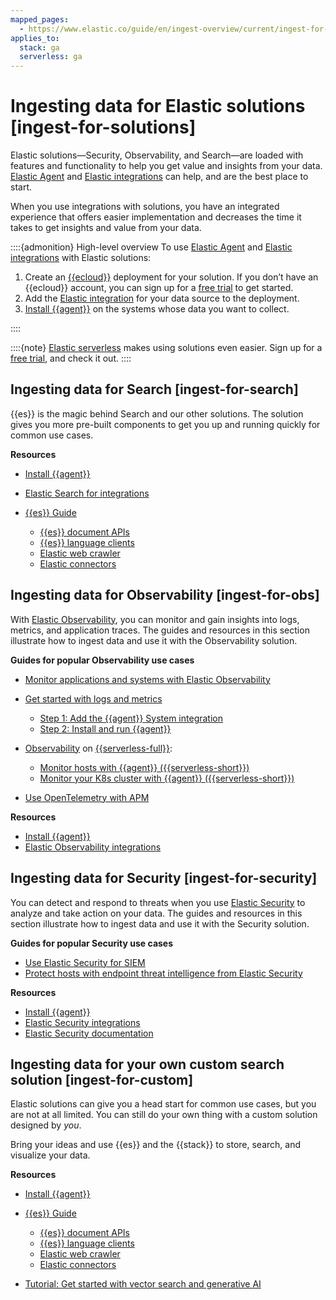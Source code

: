 ```yaml
---
mapped_pages:
  - https://www.elastic.co/guide/en/ingest-overview/current/ingest-for-solutions.html
applies_to:
  stack: ga
  serverless: ga
---
```


# Ingesting data for Elastic solutions [ingest-for-solutions]

Elastic solutions—​Security, Observability, and Search—​are loaded with features and functionality to help you get value and insights from your data. [Elastic Agent](https://www.elastic.co/guide/en/fleet/current) and [Elastic integrations](https://docs.elastic.co/en/integrations) can help, and are the best place to start.

When you use integrations with solutions, you have an integrated experience that offers easier implementation and decreases the time it takes to get insights and value from your data.

::::{admonition} High-level overview
To use [Elastic Agent](https://www.elastic.co/guide/en/fleet/current) and [Elastic integrations](https://docs.elastic.co/en/integrations) with Elastic solutions:

1. Create an [{{ecloud}}](https://www.elastic.co/cloud) deployment for your solution. If you don’t have an {{ecloud}} account, you can sign up for a [free trial](https://cloud.elastic.co/registration) to get started.
2. Add the [Elastic integration](https://docs.elastic.co/en/integrations) for your data source to the deployment.
3. [Install {{agent}}](/reference/fleet/install-elastic-agents.md) on the systems whose data you want to collect.

::::


::::{note}
[Elastic serverless](https://docs.elastic.co/serverless) makes using solutions even easier. Sign up for a [free trial](https://docs.elastic.co/serverless/general/sign-up-trial), and check it out.
::::



## Ingesting data for Search [ingest-for-search]

{{es}} is the magic behind Search and our other solutions. The solution gives you more pre-built components to get you up and running quickly for common use cases.

**Resources**

* [Install {{agent}}](/reference/fleet/install-elastic-agents.md)
* [Elastic Search for integrations](https://www.elastic.co/integrations/data-integrations?solution=search)
* [{{es}} Guide](https://www.elastic.co/guide/en/elasticsearch/reference/current)

    * [{{es}} document APIs](https://www.elastic.co/docs/api/doc/elasticsearch/group/endpoint-document)
    * [{{es}} language clients](https://www.elastic.co/guide/en/elasticsearch/client/index.html)
    * [Elastic web crawler](https://www.elastic.co/web-crawler)
    * [Elastic connectors](elasticsearch://reference/ingestion-tools/search-connectors/index.md)



## Ingesting data for Observability [ingest-for-obs]

With [Elastic Observability](https://www.elastic.co/observability), you can monitor and gain insights into logs, metrics, and application traces. The guides and resources in this section illustrate how to ingest data and use it with the Observability solution.

**Guides for popular Observability use cases**

* [Monitor applications and systems with Elastic Observability](https://www.elastic.co/guide/en/starting-with-the-elasticsearch-platform-and-its-solutions/current/getting-started-observability.html)
* [Get started with logs and metrics](/solutions/observability/infra-and-hosts/get-started-with-system-metrics.md)

    * [Step 1: Add the {{agent}} System integration](/solutions/observability/infra-and-hosts/get-started-with-system-metrics.md#add-system-integration)
    * [Step 2: Install and run {{agent}}](/solutions/observability/infra-and-hosts/get-started-with-system-metrics.md#add-agent-to-fleet)

* [Observability](https://docs.elastic.co/serverless/observability/what-is-observability-serverless) on [{{serverless-full}}](https://docs.elastic.co/serverless):

    * [Monitor hosts with {{agent}} ({{serverless-short}})](https://docs.elastic.co/serverless/observability/quickstarts/monitor-hosts-with-elastic-agent)
    * [Monitor your K8s cluster with {{agent}} ({{serverless-short}})](https://docs.elastic.co/serverless/observability/quickstarts/k8s-logs-metrics)

* [Use OpenTelemetry with APM](../../solutions/observability/apps/use-opentelemetry-with-apm.md)


**Resources**

* [Install {{agent}}](/reference/fleet/install-elastic-agents.md)
* [Elastic Observability integrations](https://www.elastic.co/integrations/data-integrations?solution=observability)


## Ingesting data for Security [ingest-for-security]

You can detect and respond to threats when you use [Elastic Security](https://www.elastic.co/security) to analyze and take action on your data. The guides and resources in this section illustrate how to ingest data and use it with the Security solution.

**Guides for popular Security use cases**

* [Use Elastic Security for SIEM](https://www.elastic.co/guide/en/starting-with-the-elasticsearch-platform-and-its-solutions/current/getting-started-siem-security.html)
* [Protect hosts with endpoint threat intelligence from Elastic Security](https://www.elastic.co/guide/en/starting-with-the-elasticsearch-platform-and-its-solutions/current/getting-started-endpoint-security.html)

**Resources**

* [Install {{agent}}](/reference/fleet/install-elastic-agents.md)
* [Elastic Security integrations](https://www.elastic.co/integrations/data-integrations?solution=search)
* [Elastic Security documentation](/solutions/security.md)


## Ingesting data for your own custom search solution [ingest-for-custom]

Elastic solutions can give you a head start for common use cases, but you are not at all limited. You can still do your own thing with a custom solution designed by *you*.

Bring your ideas and use {{es}} and the {{stack}} to store, search, and visualize your data.

**Resources**

* [Install {{agent}}](/reference/fleet/install-elastic-agents.md)
* [{{es}} Guide](https://www.elastic.co/guide/en/elasticsearch/reference/current)

    * [{{es}} document APIs](https://www.elastic.co/docs/api/doc/elasticsearch/group/endpoint-document)
    * [{{es}} language clients](https://www.elastic.co/guide/en/elasticsearch/client/index.html)
    * [Elastic web crawler](https://www.elastic.co/web-crawler)
    * [Elastic connectors](elasticsearch://reference/ingestion-tools/search-connectors/index.md)

* [Tutorial: Get started with vector search and generative AI](https://www.elastic.co/guide/en/starting-with-the-elasticsearch-platform-and-its-solutions/current/getting-started-general-purpose.html)
